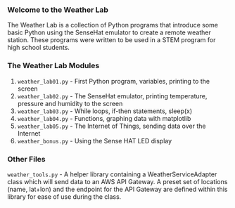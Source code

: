 ### Welcome to the Weather Lab
The Weather Lab is a collection of Python programs that introduce some basic Python using the SenseHat emulator to create a remote weather station. These programs were written to be used in a STEM program for high school students.

### The Weather Lab Modules
1. `weather_lab01.py` - First Python program, variables, printing to the screen
1. `weather_lab02.py` - The SenseHat emulator, printing temperature, pressure and humidity to the screen
1. `weather_lab03.py` - While loops, if-then statements, sleep(x)
1. `weather_lab04.py` - Functions, graphing data with matplotlib
1. `weather_lab05.py` - The Internet of Things, sending data over the Internet
1. `weather_bonus.py` - Using the Sense HAT LED display

### Other Files
`weather_tools.py` - A helper library containing a WeatherServiceAdapter class which will send data to an AWS API Gateway. A preset set of locations (name, lat+lon) and the endpoint for the API Gateway are defined within this library for ease of use during the class.

